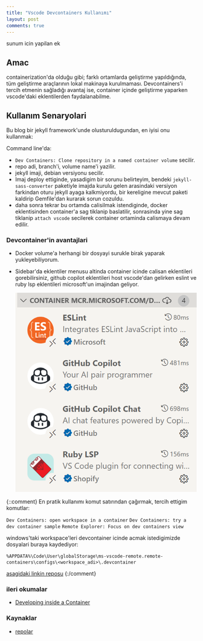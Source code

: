 ```yaml
---
title: "Vscode Devcontainers Kullanımı"
layout: post
comments: true
---
```


sunum icin yapilan ek

## Amac

containerization'da olduğu gibi; farklı ortamlarda geliştirme yapıldığında, tüm
geliştirme araçlarının lokal makinaya kurulmaması. Devcontainers'i tercih
etmenin sağladığı avantaj ise, container içinde geliştirme yaparken vscode'daki
eklentilerden faydalanabilme.

## Kullanım Senaryolari

Bu blog bir jekyll framework'unde olusturuldugundan, en iyisi onu kullanmak:

Command line'da:

* `Dev Containers: Clone repository in a named container volume` secilir.
* repo adi, branch'i, volume name'i yazilir.
* jekyll imaji, debian versiyonu secilir.
* Imaj deploy ettiginde, yasadigim bir sorunu belirteyim, bendeki
  `jekyll-sass-converter` paketiyle imajda kurulu gelen arasindaki versiyon
  farkindan oturu jekyll ayaga kalkmiyordu, bir kereligine mevcut paketi
  kaldirip Gemfile'dan kurarak sorun cozuldu.
* daha sonra tekrar bu ortamda calisilmak istendiginde, docker eklentisinden
  container'a sag tiklanip baslatilir, sonrasinda yine sag tiklanip `attach
  vscode` secilerek container ortaminda calismaya devam edilir.

### Devcontainer'in avantajlari

* Docker volume'a herhangi bir dosyayi surukle birak yaparak yukleyebiliyorum.
* Sidebar'da eklentiler menusu altinda container icinde calisan eklentileri
  gorebilirsiniz, github copilot eklentileri host vscode'dan gelirken eslint ve
  ruby lsp eklentileri microsoft'un imajindan geliyor. 

  ![](/assets/img/devcontainer_jekyll_vscode_extensions.png)


{::comment}
En pratik kullanımı komut satırından çağırmak, tercih ettigim komutlar:

`Dev Containers: open workspace in a container`
`Dev Containers: try a dev container sample`
`Remote Explorer: Focus on dev containers view`

windows'taki workspace'leri devcontainer icinde acmak istedigimizde dosyalari buraya kaydediyor:

```shell
%APPDATA%\Code\User\globalStorage\ms-vscode-remote.remote-containers\configs\<workspace_adi>\.devcontainer
```
[asagidaki linkin reposu](https://github.com/microsoft/vscode-docs/blob/main/docs/devcontainers/containers.md)
{:/comment}

### ileri okumalar

* [Developing inside a Container](https://code.visualstudio.com/docs/devcontainers/containers)

### Kaynaklar

* [repolar](https://github.com/search?q=org:microsoft+vscode-remote-try-&type=Repositories)